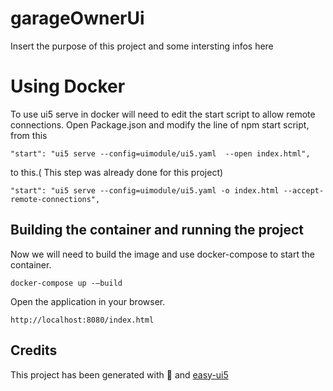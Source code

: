 # garageOwnerUi
Insert the purpose of this project and some intersting infos here


# Using Docker
To use ui5 serve in docker will need to edit the start script to allow remote connections. Open Package.json and modify the line of npm start script, from this
~~~
"start": "ui5 serve --config=uimodule/ui5.yaml  --open index.html",
~~~
to this.( This step was already done for this project)
~~~
"start": "ui5 serve --config=uimodule/ui5.yaml -o index.html --accept-remote-connections",
~~~

## Building the container and running the project

Now we will need to build the image and use docker-compose to start the container.
~~~
docker-compose up -–build
~~~

Open the application in your browser.

~~~
http://localhost:8080/index.html
~~~


## Credits
This project has been generated with 💙 and [easy-ui5](https://github.com/SAP)
